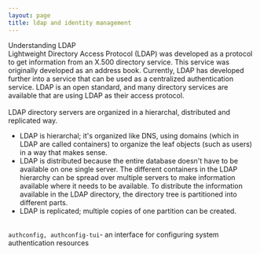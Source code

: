 ```yaml
---
layout: page
title: ldap and identity management
---
```


Understanding LDAP<br>
Lightweight Directory Access Protocol (LDAP) was developed as a protocol to get information from an X.500 directory service. This service was originally developed as an address book. Currently, LDAP has developed further into a service that can be used as a centralized authentication service. LDAP is an open standard, and many directory services are available that are using LDAP as their access protocol.<br>
<br>
LDAP directory servers are organized in a hierarchal, distributed and replicated way.
<ul>
<li>LDAP is hierarchal; it's organized like DNS, using domains (which in LDAP are called containers) to organize the leaf objects (such as users) in a way that makes sense.</li>
<li>LDAP is distributed because the entire database doesn't have to be available on one single server. The different containers in the LDAP hierarchy can be spread over multiple servers to make information available where it needs to be available. To distribute the information available in the LDAP directory, the directory tree is partitioned into different parts.</li>
<li>LDAP is replicated; multiple copies of one partition can be created.</li>
</ul>
<br>
<code>authconfig, authconfig-tui</code>- an interface for configuring system authentication resources